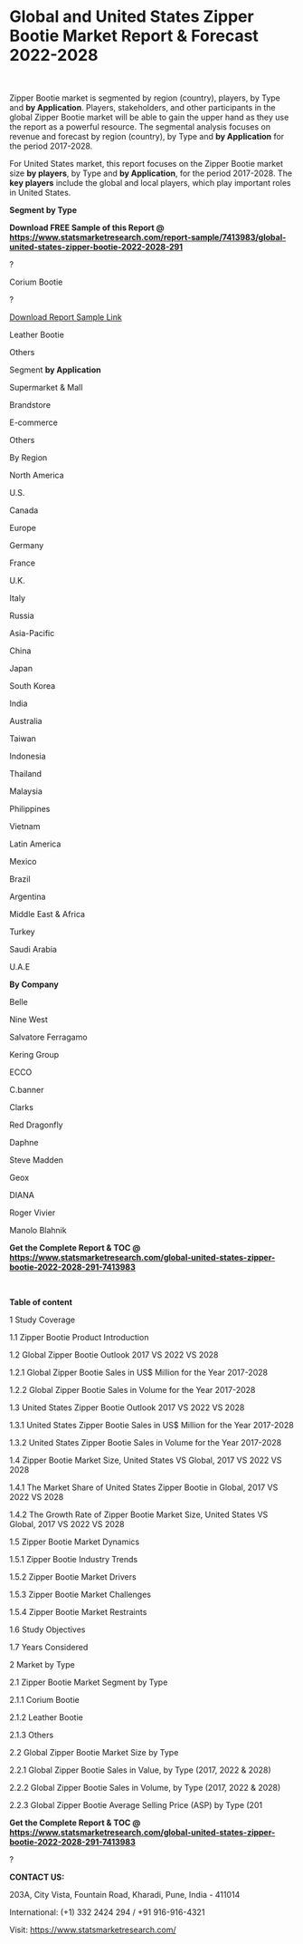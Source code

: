 <h1>Global and United States Zipper Bootie Market Report & Forecast 2022-2028</h1><br/><p>Zipper Bootie market is segmented by region (country), players, by Type and <strong>by Application</strong>. Players, stakeholders, and other participants in the global Zipper Bootie market will be able to gain the upper hand as they use the report as a powerful resource. The segmental analysis focuses on revenue and forecast by region (country), by Type and <strong>by Application</strong> for the period 2017-2028.</p>
 
 
 
 <p>For United States market, this report focuses on the Zipper Bootie market size <strong>by players</strong>, by Type and <strong>by Application</strong>, for the period 2017-2028. The <strong>key players</strong> include the global and local players, which play important roles in United States.</p>
 
 
 
 <p><strong>Segment by Type</strong></p>
 
 
 
 <div><b>Download FREE Sample of this Report @ <a href="https://www.statsmarketresearch.com/download-free-sample/7413983/global-united-states-zipper-bootie-2022-2028-291">https://www.statsmarketresearch.com/report-sample/7413983/global-united-states-zipper-bootie-2022-2028-291</a></b></div>
 
 
 
 <p>? </p>
 
 
 
 <p>Corium Bootie</p>
 
 
 
 <p>? </p>
 
 
 
 <p><a href="https://www.statsmarketresearch.com/download-free-sample/7413983/global-united-states-zipper-bootie-2022-2028-291">Download Report Sample Link</a></p>
 
 
 
 <p>Leather Bootie</p>
 
 
 
 <p>Others</p>
 
 
 
 <p>Segment <strong>by Application</strong></p>
 
 
 
 <p>Supermarket & Mall</p>
 
 
 
 <p>Brandstore</p>
 
 
 
 <p>E-commerce</p>
 
 
 
 <p>Others</p>
 
 
 
 <p>By Region</p>
 
 
 
 <p>North America</p>
 
 
 
 <p>U.S.</p>
 
 
 
 <p>Canada</p>
 
 
 
 <p>Europe</p>
 
 
 
 <p>Germany</p>
 
 
 
 <p>France</p>
 
 
 
 <p>U.K.</p>
 
 
 
 <p>Italy</p>
 
 
 
 <p>Russia</p>
 
 
 
 <p>Asia-Pacific</p>
 
 
 
 <p>China</p>
 
 
 
 <p>Japan</p>
 
 
 
 <p>South Korea</p>
 
 
 
 <p>India</p>
 
 
 
 <p>Australia</p>
 
 
 
 <p>Taiwan</p>
 
 
 
 <p>Indonesia</p>
 
 
 
 <p>Thailand</p>
 
 
 
 <p>Malaysia</p>
 
 
 
 <p>Philippines</p>
 
 
 
 <p>Vietnam</p>
 
 
 
 <p>Latin America</p>
 
 
 
 <p>Mexico</p>
 
 
 
 <p>Brazil</p>
 
 
 
 <p>Argentina</p>
 
 
 
 <p>Middle East & Africa</p>
 
 
 
 <p>Turkey</p>
 
 
 
 <p>Saudi Arabia</p>
 
 
 
 <p>U.A.E</p>
 
 
 
 <p><strong>By Company</strong></p>
 
 
 
 <p>Belle</p>
 
 
 
 <p>Nine West</p>
 
 
 
 <p>Salvatore Ferragamo</p>
 
 
 
 <p>Kering Group</p>
 
 
 
 <p>ECCO</p>
 
 
 
 <p>C.banner</p>
 
 
 
 <p>Clarks</p>
 
 
 
 <p>Red Dragonfly</p>
 
 
 
 <p>Daphne</p>
 
 
 
 <p>Steve Madden</p>
 
 
 
 <p>Geox</p>
 
 
 
 <p>DIANA</p>
 
 
 
 <p>Roger Vivier</p>
 
 
 
 <p>Manolo Blahnik</p>
 
 
 
 <div><b>Get the Complete Report & TOC @ <a href="https://www.statsmarketresearch.com/global-united-states-zipper-bootie-2022-2028-291-7413983">https://www.statsmarketresearch.com/global-united-states-zipper-bootie-2022-2028-291-7413983</a></b></div>
 
 
 
 <p><br />
 
 <b>Table of content</b></p>
 
 
 
 <p>1 Study Coverage<br />
 
 1.1 Zipper Bootie Product Introduction<br />
 
 1.2 Global Zipper Bootie Outlook 2017 VS 2022 VS 2028<br />
 
 1.2.1 Global Zipper Bootie Sales in US$ Million for the Year 2017-2028<br />
 
 1.2.2 Global Zipper Bootie Sales in Volume for the Year 2017-2028<br />
 
 1.3 United States Zipper Bootie Outlook 2017 VS 2022 VS 2028<br />
 
 1.3.1 United States Zipper Bootie Sales in US$ Million for the Year 2017-2028<br />
 
 1.3.2 United States Zipper Bootie Sales in Volume for the Year 2017-2028<br />
 
 1.4 Zipper Bootie Market Size, United States VS Global, 2017 VS 2022 VS 2028<br />
 
 1.4.1 The Market Share of United States Zipper Bootie in Global, 2017 VS 2022 VS 2028<br />
 
 1.4.2 The Growth Rate of Zipper Bootie Market Size, United States VS Global, 2017 VS 2022 VS 2028<br />
 
 1.5 Zipper Bootie Market Dynamics<br />
 
 1.5.1 Zipper Bootie Industry Trends<br />
 
 1.5.2 Zipper Bootie Market Drivers<br />
 
 1.5.3 Zipper Bootie Market Challenges<br />
 
 1.5.4 Zipper Bootie Market Restraints<br />
 
 1.6 Study Objectives<br />
 
 1.7 Years Considered<br />
 
 2 Market by Type<br />
 
 2.1 Zipper Bootie Market Segment by Type<br />
 
 2.1.1 Corium Bootie<br />
 
 2.1.2 Leather Bootie<br />
 
 2.1.3 Others<br />
 
 2.2 Global Zipper Bootie Market Size by Type<br />
 
 2.2.1 Global Zipper Bootie Sales in Value, by Type (2017, 2022 & 2028)<br />
 
 2.2.2 Global Zipper Bootie Sales in Volume, by Type (2017, 2022 & 2028)<br />
 
 2.2.3 Global Zipper Bootie Average Selling Price (ASP) by Type (201</p>
 
 
 
 <div><b>Get the Complete Report & TOC @ <a href="https://www.statsmarketresearch.com/global-united-states-zipper-bootie-2022-2028-291-7413983">https://www.statsmarketresearch.com/global-united-states-zipper-bootie-2022-2028-291-7413983</a></b></div>
 
 
 
 <p>? </p>
 
 
 
 <p><b>CONTACT US:</b><br />
 
 203A, City Vista, Fountain Road, Kharadi, Pune, India - 411014<br />
 
 International: (+1) 332 2424 294 / +91 916-916-4321<br />
 
 Visit: <a href="https://www.statsmarketresearch.com/">https://www.statsmarketresearch.com/</a></p>
